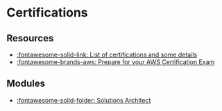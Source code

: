Certifications
===

Resources
---

- [:fontawesome-solid-link: List of certifications and some details][1]
- [:fontawesome-brands-aws: Prepare for your AWS Certification Exam][2]

<!-- Links -->
[1]: https://courses.datacumulus.com/
[2]: https://aws.amazon.com/certification/certification-prep/


Modules
---

- [:fontawesome-solid-folder: Solutions Architect](solutions-architect/index.md)
